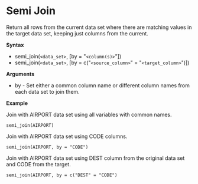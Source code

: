 # Semi Join

Return all rows from the current data set where there are matching values in the target data set, keeping just columns from the current.

**Syntax**  

- semi_join(```<data_set>```, [by = "```<column(s)>```"])  
- semi_join(```<data_set>```, [by = c("```<source_column>```" = "```<target_column>```")])

**Arguments**  

- by - Set either a common column name or different column names from each data set to join them.

**Example**  

Join with AIRPORT data set using all variables with common names.
```
semi_join(AIRPORT)  
```
Join with AIRPORT data set using CODE columns.
```
semi_join(AIRPORT, by = "CODE")  
```

Join with AIRPORT data set using DEST column from the original data set and CODE from the target.
```
semi_join(AIRPORT, by = c("DEST" = "CODE")  
```
 
